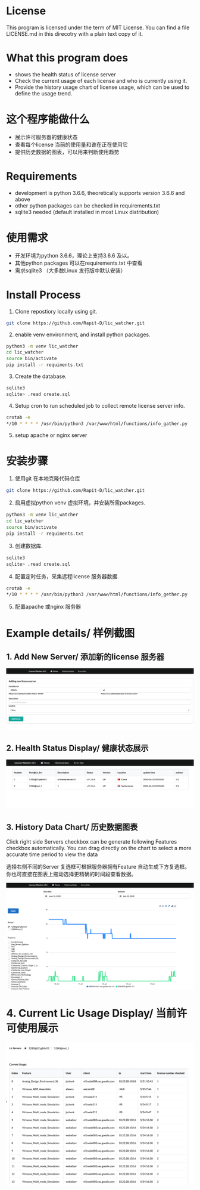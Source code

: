 # License

This program is licensed under the term of MIT License. You can find a file LICENSE.md in this direcotry with a plain text copy of it.

# What this program does

+ shows the health status of license server
+ Check the current usage of each license and who is currently using it.
+ Provide the history usage chart of license usage, which can be used to define the usage trend.

# 这个程序能做什么

+ 展示许可服务器的健康状态
+ 查看每个license 当前的使用量和谁在正在使用它
+ 提供历史数据的图表，可以用来判断使用趋势

# Requirements

+ development is python 3.6.6, theoretically supports version 3.6.6 and above
+ other python packages can be checked in requirements.txt
+ sqlite3 needed (default installed in most Linux distribution)


# 使用需求

+ 开发环境为python 3.6.6，理论上支持3.6.6 及以。
+ 其他python packages 可以在requirements.txt 中查看
+ 需求sqlite3 （大多数Linux 发行版中默认安装）

# Install Process

1. Clone repostiory locally using git.

```bash
git clone https://github.com/Rapit-D/lic_watcher.git
```
2. enable venv environment, and install python packages.
```bash
python3 -m venv lic_watcher
cd lic_watcher
source bin/activate
pip install -r requiments.txt
```

3. Create the database.

```bash
sqlite3
sqlite> .read create.sql
```

4. Setup cron to run scheduled job to collect remote license server info.

```bash
crotab -e
*/10 * * * * /usr/bin/python3 /var/www/html/functions/info_gather.py
```
5. setup apache or nginx server

# 安装步骤

1. 使用git 在本地克隆代码仓库

```bash
git clone https://github.com/Rapit-D/lic_watcher.git
```
2. 启用虚拟python venv 虚拟环境，并安装所需packages.
```bash
python3 -m venv lic_watcher
cd lic_watcher
source bin/activate
pip install -r requiments.txt
```

3. 创建数据库.

```bash
sqlite3
sqlite> .read create.sql
```

4. 配置定时任务，采集远程license 服务器数据.

```bash
crotab -e
*/10 * * * * /usr/bin/python3 /var/www/html/functions/info_gether.py
```
5. 配置apache 或nginx 服务器

# Example details/ 样例截图

## 1. Add New Server/ 添加新的license 服务器

![Alt Add New Server](./examples/Xnip2020-07-10_21-45-06.png)

## 2. Health Status Display/ 健康状态展示

![Alt Health Status Display](./examples/Xnip2020-07-10_21-49-36.png)

## 3. History Data Chart/ 历史数据图表

Click right side Servers checkbox can be generate following Features checkbox automatically. You can drag directly on the chart to select a more accurate time period to view the data

选择右侧不同的Server 复选框可根据服务器拥有Feature 自动生成下方复选框。你也可直接在图表上拖动选择更精确的时间段查看数据。

![Alt History Data Chart](./examples/Xnip2020-07-10_21-50-41.png)

# 4. Current Lic Usage Display/ 当前许可使用展示

![Alt Current Lic Usage](./examples/Xnip2020-07-10_21-54-33.png)
